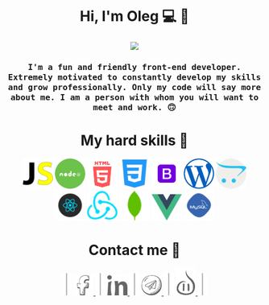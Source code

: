 <h1 align="center">Hi, I'm Oleg 💻 👋</h1>
<h3 align="center">
  <img src="https://media.giphy.com/media/KziKCpvrGngHbYjaUF/giphy.gif" width=300>
  <br><br>
  <samp>
    I'm a fun and friendly front-end developer. 
Extremely motivated to constantly develop my skills and grow professionally. Only my code will say more about me. I am a person with whom you will want to meet and work. 🙃
  </samp>
</h3>

<h1 align="center">My hard skills 🤖</h1>
<p align="center">
<img alt="js" width="60px" src="https://github.com/kapustiansky/kapustiansky/blob/master/images/js.svg"/>
<img alt="node" width="60px" src="https://github.com/kapustiansky/kapustiansky/blob/master/images/node.svg"/>
<img alt="html" width="60px" src="https://github.com/kapustiansky/kapustiansky/blob/master/images/html.svg"/>
<img alt="css" width="60px" src="https://github.com/kapustiansky/kapustiansky/blob/master/images/css.svg"/>
<img alt="bootstrap" width="60px" src="https://github.com/kapustiansky/kapustiansky/blob/master/images/bootstrap.svg"/>
<img alt="wordpress" width="60px" src="https://github.com/kapustiansky/kapustiansky/blob/master/images/wordpress.svg"/>
  <img alt="mysql" width="60px" src="https://github.com/kapustiansky/kapustiansky/blob/master/images/opencart.svg"/>
<img alt="react" width="60px" src="https://github.com/kapustiansky/kapustiansky/blob/master/images/react.svg"/>
<img alt="redux" width="60px" src="https://github.com/kapustiansky/kapustiansky/blob/master/images/redux.svg"/>
<img alt="mongodb" width="60px" src="https://github.com/kapustiansky/kapustiansky/blob/master/images/mongodb.svg"/>
<img alt="mysql" width="60px" src="https://github.com/kapustiansky/kapustiansky/blob/master/images/vue.svg"/>
<img alt="mysql" width="60px" src="https://github.com/kapustiansky/kapustiansky/blob/master/images/mysql.svg"/>
</p>
<h1 align="center">Contact me 🖖</h1>

<p align="center">
<img alt="break" height="44px" src="https://github.com/kapustiansky/kapustiansky/blob/master/images/line.svg"/>
<a href="https://www.facebook.com/oleg.kapustiansky">
  <img alt="facebook" width="40px" src="https://github.com/kapustiansky/kapustiansky/blob/master/images/f.svg"/>
</a>
  
<img alt="break" height="44px" src="https://github.com/kapustiansky/kapustiansky/blob/master/images/line.svg"/>
<a href="https://www.linkedin.com/in/oleg-kapustiansky/">
  <img alt="linkedin" width="40px" src="https://github.com/kapustiansky/kapustiansky/blob/master/images/ln.svg"/>
</a>

<img alt="break"  height="44px" src="https://github.com/kapustiansky/kapustiansky/blob/master/images/line.svg"/>
<a href="https://t.me/oleg_kapustianky">
  <img alt="telegram" width="40px" src="https://github.com/kapustiansky/kapustiansky/blob/master/images/tel.svg"/>
</a>

<img alt="break"  height="44px" src="https://github.com/kapustiansky/kapustiansky/blob/master/images/line.svg"/>
<a href="https://kapustiansky.tk/">
  <img alt="my site" width="40px" src="https://github.com/kapustiansky/kapustiansky/blob/master/images/smile.svg"/>
</a>
<img alt="break" height="44px" src="https://github.com/kapustiansky/kapustiansky/blob/master/images/line.svg"/>
</p>

